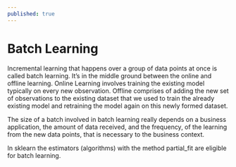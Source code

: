 ```yaml
---
published: true
---
```

# Batch Learning

Incremental learning that happens over a group of data points at once is called batch learning. It’s in the middle ground between the online and offline learning. Online Learning involves training the existing model typically on every new observation. Offline comprises of adding the new set of observations to the existing dataset that we used to train the already existing model and retraining the model again on this newly formed dataset.

The size of a batch involved in batch learning really depends on a business application, the amount of data received, and the frequency, of the learning from the new data points, that is necessary to the business context.

In sklearn the estimators (algorithms) with the method partial_fit are eligible for batch learning.


